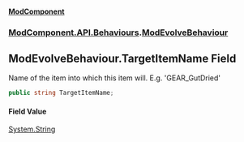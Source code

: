 #### [ModComponent](index.md 'index')
### [ModComponent.API.Behaviours](index.md#ModComponent.API.Behaviours 'ModComponent.API.Behaviours').[ModEvolveBehaviour](ModEvolveBehaviour.md 'ModComponent.API.Behaviours.ModEvolveBehaviour')

## ModEvolveBehaviour.TargetItemName Field

Name of the item into which this item will. E.g. 'GEAR_GutDried'

```csharp
public string TargetItemName;
```

#### Field Value
[System.String](https://docs.microsoft.com/en-us/dotnet/api/System.String 'System.String')